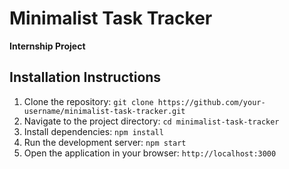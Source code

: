 # Minimalist Task Tracker

**Internship Project**

## Installation Instructions

1. Clone the repository: `git clone https://github.com/your-username/minimalist-task-tracker.git`  
2. Navigate to the project directory: `cd minimalist-task-tracker`  
3. Install dependencies: `npm install`  
4. Run the development server: `npm start`  
5. Open the application in your browser: `http://localhost:3000`
